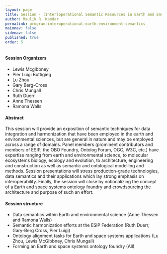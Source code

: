 ```yaml
---
layout: page
title: Session - (Inter)operational Semantic Resources in Earth and Environmental Science
author: Maulik R. Kamdar
permalink: program-interoperational-earth-environment-semantics
mainnav: false
sidenav: false
published: true
order: 5
---
```


#### Session Organizers
- Lewis Mcgibbney 
- Pier Luigi Buttigieg 
- Lu Zhou
- Gary Berg-Cross
- Chris Mungall 
- Ruth Duerr
- Anne Thessen
- Ramona Walls

#### Abstract

This session will provide an exposition of semantic techniques for data integration and harmonization that have been employed in the earth and environmental sciences, but are general in nature and may be employed across a range of domains. Panel members (prominent contributors and members of ESIP, the OBO Foundry, Ontolog Forum, OGC, W3C, etc.) have expertise ranging from earth and environmental science, to molecular ecosystems biology, ecology and evolution, to architecture, engineering and construction as well as semantic and ontological modelling and methods. Session presentations will stress production-grade technologies, data semantics and their applications which lay strong emphasis on interoperability. Finally, the session will close by notionalizing the concept of a Earth and space systems ontology foundry and crowdsourcing the architecture and purpose of such an effort.

#### Session structure

* Data semantics within Earth and environmental science (Anne Thessen and Ramona Walls)
* Semantic harmonization efforts at the ESIP Federation (Ruth Duerr, Gary-Berg Cross, Pier Luigi)
* Ontology alignment tasks for Earth and space systems applications (Lu Zhou, Lewis McGibbney, Chris Mungall)
* Forming an Earth and space systems ontology foundry (All)
